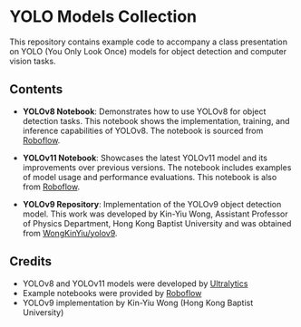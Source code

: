 # YOLO Models Collection

This repository contains example code to accompany a class presentation on YOLO (You Only Look Once) models for object detection and computer vision tasks.

## Contents

- **YOLOv8 Notebook**: Demonstrates how to use YOLOv8 for object detection tasks. This notebook shows the implementation, training, and inference capabilities of YOLOv8. The notebook is sourced from [Roboflow](https://roboflow.com/).

- **YOLOv11 Notebook**: Showcases the latest YOLOv11 model and its improvements over previous versions. The notebook includes examples of model usage and performance evaluations. This notebook is also from [Roboflow](https://roboflow.com/).

- **YOLOv9 Repository**: Implementation of the YOLOv9 object detection model. This work was developed by Kin-Yiu Wong, Assistant Professor of Physics Department, Hong Kong Baptist University and was obtained from [WongKinYiu/yolov9](https://github.com/WongKinYiu/yolov9).

## Credits

- YOLOv8 and YOLOv11 models were developed by [Ultralytics](https://www.ultralytics.com/)
- Example notebooks were provided by [Roboflow](https://roboflow.com/)
- YOLOv9 implementation by Kin-Yiu Wong (Hong Kong Baptist University)
